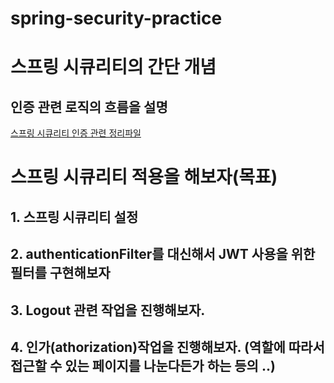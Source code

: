 # spring-security-practice

# 스프링 시큐리티의 간단 개념 
## 인증 관련 로직의 흐름을 설명
[스프링 시큐리티 인증 관련 정리파일](https://github.com/yeomyaloo/spring-security-practice/files/11650790/spring.security.pdf)


# 스프링 시큐리티 적용을 해보자(목표)
## 1. 스프링 시큐리티 설정
## 2. authenticationFilter를 대신해서 JWT 사용을 위한 필터를 구현해보자
## 3. Logout 관련 작업을 진행해보자.
## 4. 인가(athorization)작업을 진행해보자. (역할에 따라서 접근할 수 있는 페이지를 나눈다든가 하는 등의 ..) 

